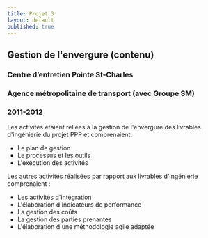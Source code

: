 ```yaml
---
title: Projet 3
layout: default
published: true
---
```


## Gestion de l'envergure (contenu)
### Centre d’entretien Pointe St-Charles
### Agence métropolitaine de transport (avec Groupe SM)
### 2011-2012

Les activités étaient reliées à la gestion de l'envergure des livrables d'ingénierie du projet PPP et comprenaient:
- Le plan de gestion
- Le processus et les outils
- L'exécution des activités

Les autres activités réalisées par rapport aux livrables d'ingénierie comprenaient :
- Les activités d'intégration 
- L'élaboration d'indicateurs de performance
- La gestion des coûts
- La gestion des parties prenantes
- L'élaboration d'une méthodologie agile adaptée